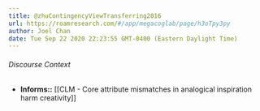 ```yaml
---
title: @zhuContingencyViewTransferring2016
url: https://roamresearch.com/#/app/megacoglab/page/h3oTpy3py
author: Joel Chan
date: Tue Sep 22 2020 22:23:55 GMT-0400 (Eastern Daylight Time)
---
```




###### Discourse Context

- **Informs::** [[CLM - Core attribute mismatches in analogical inspiration harm creativity]]
